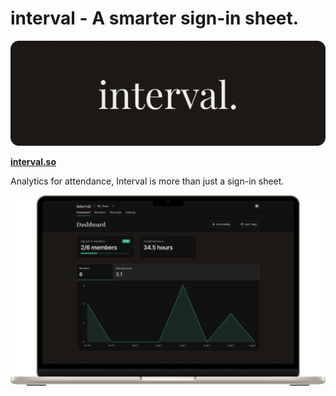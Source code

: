 # interval - A smarter sign-in sheet.

![The text "interval." on a dark brown background](./docs/banner.svg)

**[interval.so](https://interval.so)**

Analytics for attendance, Interval is more than just a sign-in sheet.

![A screenshot of the Interval dashboard on a laptop](./docs/screenshot.png)
